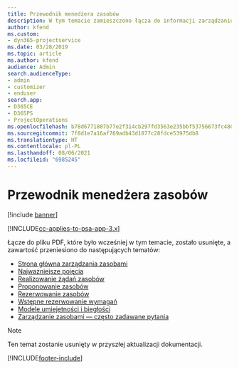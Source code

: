 ```yaml
---
title: Przewodnik menedżera zasobów
description: W tym temacie zamieszczono łącza do informacji zarządzaniu zasobami w programie Project Service Automation
author: kfend
ms.custom:
- dyn365-projectservice
ms.date: 03/28/2019
ms.topic: article
ms.author: kfend
audience: Admin
search.audienceType:
- admin
- customizer
- enduser
search.app:
- D365CE
- D365PS
- ProjectOperations
ms.openlocfilehash: b78d6771807b77e2f314cb297fd3563e235bbf53756673fc480df09e9b84dbbf
ms.sourcegitcommit: 7f8d1e7a16af769adb43d1877c28fdce53975db8
ms.translationtype: HT
ms.contentlocale: pl-PL
ms.lasthandoff: 08/06/2021
ms.locfileid: "6985245"
---
```

# <a name="resource-management-guide"></a>Przewodnik menedżera zasobów

[!include [banner](../../includes/psa-now-project-operations.md)]

[!INCLUDE[cc-applies-to-psa-app-3.x](../../includes/cc-applies-to-psa-app-3x.md)]

Łącze do pliku PDF, które było wcześniej w tym temacie, zostało usunięte, a zawartość przeniesiono do następujących tematów:

- [Strona główna zarządzania zasobami](../resource-management-home-page.md)
- [Najważniejsze pojęcia](../reports-key-concepts.md)
- [Realizowanie żądań zasobów](../resource-management-fulfill-requests.md)
- [Proponowanie zasobów](../resource-management-propose-resources.md)
- [Rezerwowanie zasobów](../resource-management-book-resources-scheduleboard.md)
- [Wstępne rezerwowanie wymagań](../resource-management-softbook-requirements.md)
- [Modele umiejętności i biegłości](../resource-management-skills-proficiency.md)
- [Zarządzanie zasobami — często zadawane pytania](../resource-management-faq.md)

> [!NOTE]
> Ten temat zostanie usunięty w przyszłej aktualizacji dokumentacji. 


[!INCLUDE[footer-include](../../includes/footer-banner.md)]